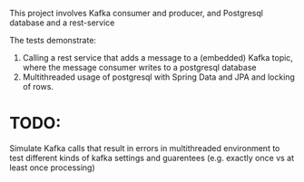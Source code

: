 This project involves Kafka consumer and producer, and Postgresql database and a rest-service

The tests demonstrate:
1. Calling a rest service that adds a message to a (embedded) Kafka topic, where the message consumer writes to a postgresql database
2. Multithreaded usage of postgresql with Spring Data and JPA and locking of rows. 

# TODO: 
Simulate Kafka calls that result in errors in multithreaded environment to test different kinds of kafka settings and guarentees (e.g. exactly once vs at least once processing)